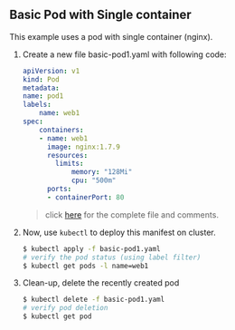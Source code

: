 ## Basic Pod with Single container

This example uses a pod with single container (nginx). 

1.  Create a new file basic-pod1.yaml with following code:

    ```yaml
    apiVersion: v1
    kind: Pod
    metadata:
    name: pod1
    labels:
        name: web1
    spec:
        containers:
        - name: web1
          image: nginx:1.7.9
          resources:
            limits:
                memory: "128Mi"
                cpu: "500m"
          ports:
          - containerPort: 80
    ```
    > click [here](./basic-pod1.yaml) for the complete file and comments.

2.  Now, use `kubectl` to deploy this manifest on cluster.

    ```bash
    $ kubectl apply -f basic-pod1.yaml
    # verify the pod status (using label filter)
    $ kubectl get pods -l name=web1
    ```
3.  Clean-up, delete the recently created pod

    ```bash
    $ kubectl delete -f basic-pod1.yaml
    # verify pod deletion
    $ kubectl get pod
    ```
